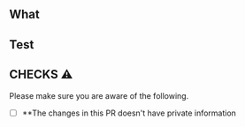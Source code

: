 ## What
<!--- Write the change being made with this pull request --->

## Test
<!--- Write how to check pull request --->

## CHECKS :warning:

Please make sure you are aware of the following.

- [ ] **The changes in this PR doesn't have private information
